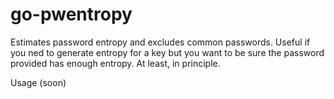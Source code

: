 # go-pwentropy
Estimates password entropy and excludes common passwords. Useful if you ned to generate entropy for a key but you
want to be sure the password provided has enough entropy. At least, in principle.

Usage (soon)
